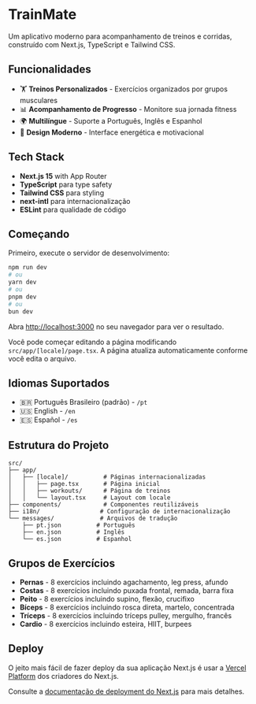 # TrainMate

Um aplicativo moderno para acompanhamento de treinos e corridas, construído com Next.js, TypeScript e Tailwind CSS.

## Funcionalidades

- 🏋️ **Treinos Personalizados** - Exercícios organizados por grupos musculares
- 📊 **Acompanhamento de Progresso** - Monitore sua jornada fitness
- 🌍 **Multilíngue** - Suporte a Português, Inglês e Espanhol
- 🎨 **Design Moderno** - Interface energética e motivacional

## Tech Stack

- **Next.js 15** with App Router
- **TypeScript** para type safety
- **Tailwind CSS** para styling
- **next-intl** para internacionalização
- **ESLint** para qualidade de código

## Começando

Primeiro, execute o servidor de desenvolvimento:

```bash
npm run dev
# ou
yarn dev
# ou
pnpm dev
# ou
bun dev
```

Abra [http://localhost:3000](http://localhost:3000) no seu navegador para ver o resultado.

Você pode começar editando a página modificando `src/app/[locale]/page.tsx`. A página atualiza automaticamente conforme você edita o arquivo.

## Idiomas Suportados

- 🇧🇷 Português Brasileiro (padrão) - `/pt`
- 🇺🇸 English - `/en`
- 🇪🇸 Español - `/es`

## Estrutura do Projeto

```
src/
├── app/
│   ├── [locale]/          # Páginas internacionalizadas
│   │   ├── page.tsx       # Página inicial
│   │   ├── workouts/      # Página de treinos
│   │   └── layout.tsx     # Layout com locale
├── components/            # Componentes reutilizáveis
├── i18n/                 # Configuração de internacionalização
└── messages/             # Arquivos de tradução
    ├── pt.json          # Português
    ├── en.json          # Inglês
    └── es.json          # Espanhol
```

## Grupos de Exercícios

- **Pernas** - 8 exercícios incluindo agachamento, leg press, afundo
- **Costas** - 8 exercícios incluindo puxada frontal, remada, barra fixa
- **Peito** - 8 exercícios incluindo supino, flexão, crucifixo
- **Bíceps** - 8 exercícios incluindo rosca direta, martelo, concentrada
- **Tríceps** - 8 exercícios incluindo tríceps pulley, mergulho, francês
- **Cardio** - 8 exercícios incluindo esteira, HIIT, burpees

## Deploy

O jeito mais fácil de fazer deploy da sua aplicação Next.js é usar a [Vercel Platform](https://vercel.com/new?utm_medium=default-template&filter=next.js&utm_source=create-next-app&utm_campaign=create-next-app-readme) dos criadores do Next.js.

Consulte a [documentação de deployment do Next.js](https://nextjs.org/docs/app/building-your-application/deploying) para mais detalhes.
